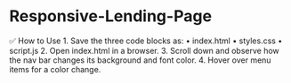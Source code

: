 # Responsive-Lending-Page

✅ How to Use
	1.	Save the three code blocks as:
      •	index.html
	  •	styles.css
	  •	script.js
	2.	Open index.html in a browser.
	3.	Scroll down and observe how the nav bar changes its background and font color.
	4.	Hover over menu items for a color change.